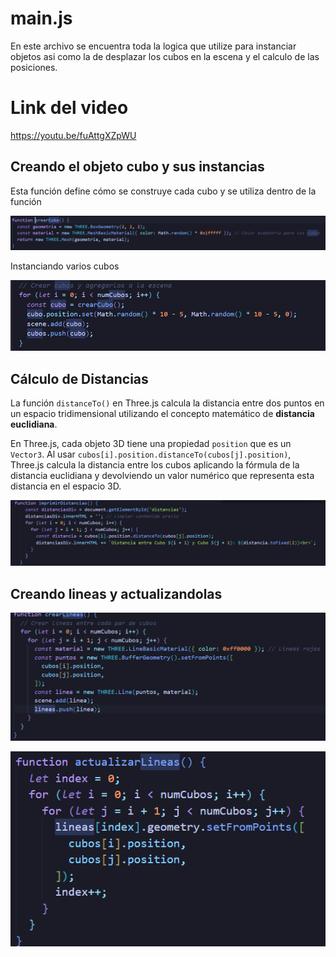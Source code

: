 # main.js

En este archivo se encuentra toda la logica que utilize para instanciar objetos asi como la de desplazar los cubos en la escena y el calculo de las posiciones.

# Link del video
https://youtu.be/fuAttgXZpWU
## Creando el objeto cubo y sus instancias

Esta función define cómo se construye cada cubo y se utiliza dentro de la función

![alt text](image.png)

Instanciando varios cubos

![alt text](image-1.png)


## Cálculo de Distancias

La función `distanceTo()` en Three.js calcula la distancia entre dos puntos en un espacio tridimensional utilizando el concepto matemático de **distancia euclidiana**. 

En Three.js, cada objeto 3D tiene una propiedad `position` que es un `Vector3`. Al usar `cubos[i].position.distanceTo(cubos[j].position)`, Three.js calcula la distancia entre los cubos aplicando la fórmula de la distancia euclidiana y devolviendo un valor numérico que representa esta distancia en el espacio 3D.

![alt text](image-4.png)


## Creando lineas y actualizandolas
![alt text](image-2.png)

![alt text](image-3.png)